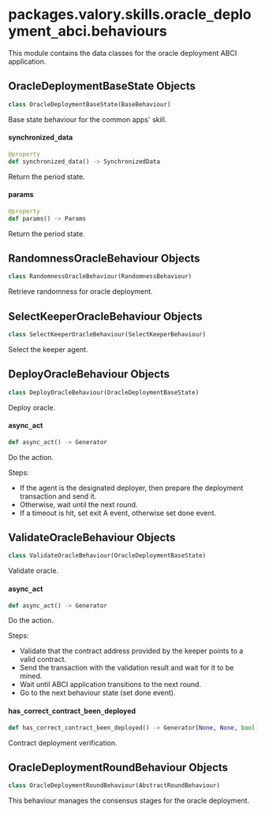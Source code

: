 <a id="packages.valory.skills.oracle_deployment_abci.behaviours"></a>

# packages.valory.skills.oracle`_`deployment`_`abci.behaviours

This module contains the data classes for the oracle deployment ABCI application.

<a id="packages.valory.skills.oracle_deployment_abci.behaviours.OracleDeploymentBaseState"></a>

## OracleDeploymentBaseState Objects

```python
class OracleDeploymentBaseState(BaseBehaviour)
```

Base state behaviour for the common apps' skill.

<a id="packages.valory.skills.oracle_deployment_abci.behaviours.OracleDeploymentBaseState.synchronized_data"></a>

#### synchronized`_`data

```python
@property
def synchronized_data() -> SynchronizedData
```

Return the period state.

<a id="packages.valory.skills.oracle_deployment_abci.behaviours.OracleDeploymentBaseState.params"></a>

#### params

```python
@property
def params() -> Params
```

Return the period state.

<a id="packages.valory.skills.oracle_deployment_abci.behaviours.RandomnessOracleBehaviour"></a>

## RandomnessOracleBehaviour Objects

```python
class RandomnessOracleBehaviour(RandomnessBehaviour)
```

Retrieve randomness for oracle deployment.

<a id="packages.valory.skills.oracle_deployment_abci.behaviours.SelectKeeperOracleBehaviour"></a>

## SelectKeeperOracleBehaviour Objects

```python
class SelectKeeperOracleBehaviour(SelectKeeperBehaviour)
```

Select the keeper agent.

<a id="packages.valory.skills.oracle_deployment_abci.behaviours.DeployOracleBehaviour"></a>

## DeployOracleBehaviour Objects

```python
class DeployOracleBehaviour(OracleDeploymentBaseState)
```

Deploy oracle.

<a id="packages.valory.skills.oracle_deployment_abci.behaviours.DeployOracleBehaviour.async_act"></a>

#### async`_`act

```python
def async_act() -> Generator
```

Do the action.

Steps:
- If the agent is the designated deployer, then prepare the deployment
  transaction and send it.
- Otherwise, wait until the next round.
- If a timeout is hit, set exit A event, otherwise set done event.

<a id="packages.valory.skills.oracle_deployment_abci.behaviours.ValidateOracleBehaviour"></a>

## ValidateOracleBehaviour Objects

```python
class ValidateOracleBehaviour(OracleDeploymentBaseState)
```

Validate oracle.

<a id="packages.valory.skills.oracle_deployment_abci.behaviours.ValidateOracleBehaviour.async_act"></a>

#### async`_`act

```python
def async_act() -> Generator
```

Do the action.

Steps:
- Validate that the contract address provided by the keeper points to a
  valid contract.
- Send the transaction with the validation result and wait for it to be
  mined.
- Wait until ABCI application transitions to the next round.
- Go to the next behaviour state (set done event).

<a id="packages.valory.skills.oracle_deployment_abci.behaviours.ValidateOracleBehaviour.has_correct_contract_been_deployed"></a>

#### has`_`correct`_`contract`_`been`_`deployed

```python
def has_correct_contract_been_deployed() -> Generator[None, None, bool]
```

Contract deployment verification.

<a id="packages.valory.skills.oracle_deployment_abci.behaviours.OracleDeploymentRoundBehaviour"></a>

## OracleDeploymentRoundBehaviour Objects

```python
class OracleDeploymentRoundBehaviour(AbstractRoundBehaviour)
```

This behaviour manages the consensus stages for the oracle deployment.


